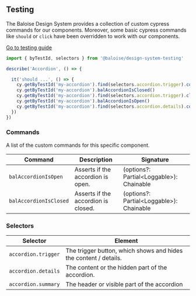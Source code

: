 ## Testing

The Baloise Design System provides a collection of custom cypress commands for our components. Moreover, some basic cypress commands like `should` or `click` have been overridden to work with our components.

<a class="sb-unstyled button is-primary" href="../?path=/docs/development-testing--documentation">Go to testing guide</a>

<!-- START: human documentation -->

```typescript
import { byTestId, selectors } from '@baloise/design-system-testing'

describe('Accordion', () => {

  it('should ...', () => {
    cy.getByTestId('my-accordion').find(selectors.accordion.trigger).contains('Show more')
    cy.getByTestId('my-accordion').balAccordionIsClosed()
    cy.getByTestId('my-accordion').find(selectors.accordion.trigger).click()
    cy.getByTestId('my-accordion').balAccordionIsOpen()
    cy.getByTestId('my-accordion').find(selectors.accordion.details).contains('My Content')
  })
})
```

<!-- END: human documentation -->

### Commands

A list of the custom commands for this specific component.

| Command                | Description                         | Signature                                 |
| ---------------------- | ----------------------------------- | ----------------------------------------- |
| `balAccordionIsOpen`   | Asserts if the accordion is open.   | (options?: Partial\<Loggable>): Chainable |
| `balAccordionIsClosed` | Asserts if the accordion is closed. | (options?: Partial\<Loggable>): Chainable |


### Selectors

| Selector            | Element                                                          |
| ------------------- | ---------------------------------------------------------------- |
| `accordion.trigger` | The trigger button, which shows and hides the content / details. |
| `accordion.details` | The content or the hidden part of the accordion.                 |
| `accordion.summary` | The header or visible part of the accordion                      |

